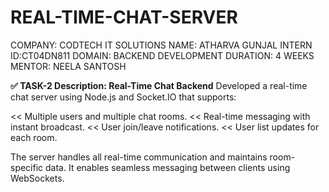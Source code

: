 # REAL-TIME-CHAT-SERVER

COMPANY: CODTECH IT SOLUTIONS
NAME: ATHARVA GUNJAL
INTERN ID:CT04DN811
DOMAIN: BACKEND DEVELOPMENT
DURATION: 4 WEEKS
MENTOR: NEELA SANTOSH

**✅ TASK-2 Description: Real-Time Chat Backend**
Developed a real-time chat server using Node.js and Socket.IO that supports:

<< Multiple users and multiple chat rooms.
<< Real-time messaging with instant broadcast.
<< User join/leave notifications.
<< User list updates for each room.

The server handles all real-time communication and maintains room-specific data. It enables seamless messaging between clients using WebSockets.
